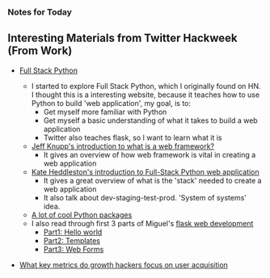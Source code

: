 ### Notes for Today

## Interesting Materials from Twitter Hackweek (From Work)

* [Full Stack Python](http://www.fullstackpython.com/flask.html)
	* I started to explore Full Stack Python, which I originally found on HN. I thought this is a interesting website, because it teaches how to use Python to build 'web application', my goal, is to:
		* Get myself more familiar with Python
		* Get myself a basic understanding of what it takes to build a web application
		* Twitter also teaches flask, so I want to learn what it is
	* [Jeff Knupp's introduction to what is a web framework?](http://www.jeffknupp.com/blog/2014/03/03/what-is-a-web-framework/)
		* It gives an overview of how web framework is vital in creating a web application
	* [Kate Heddleston's introduction to Full-Stack Python web application](https://www.youtube.com/watch?v=8uxQOzKi3_0#t=35)
		* It gives a great overview of what is the 'stack' needed to create a web application
		* It also talk about dev-staging-test-prod. 'System of systems' idea.
	* [A lot of cool Python packages](https://github.com/vinta/awesome-python#machine-learning)
	* I also read through first 3 parts of Miguel's [flask web development](http://www.fullstackpython.com/flask.html)
		* [Part1: Hello world](http://blog.miguelgrinberg.com/post/the-flask-mega-tutorial-part-i-hello-world)
		* [Part2: Templates](http://blog.miguelgrinberg.com/post/the-flask-mega-tutorial-part-ii-templates)
		* [Part3: Web Forms](http://blog.miguelgrinberg.com/post/the-flask-mega-tutorial-part-iii-web-forms)

* [What key metrics do growth hackers focus on user acquisition](http://www.quora.com/Marketing/What-key-metrics-do-Growth-Hackers-focus-on-in-User-Acquisition)
